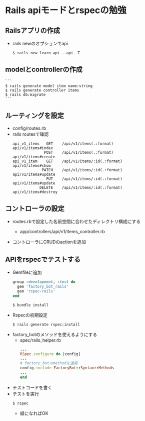 # Rails apiモードとrspecの勉強

## Railsアプリの作成
- rails newのオプションでapi
    ```
    $ rails new learn_api --api -T
    ```

## modelとcontrollerの作成
    ```
    $ rails generate model item name:string
    $ rails generate controller items
    $ rails db:migrate
    ```

## ルーティングを設定
- config/routes.rb
    <code></code>
- rails routesで確認
    ```
    api_v1_items   GET    /api/v1/items(.:format)      api/v1/items#index
                  POST    /api/v1/items(.:format)      api/v1/items#create
    api_v1_item    GET    /api/v1/items/:id(.:format)  api/v1/items#show
                 PATCH    /api/v1/items/:id(.:format)  api/v1/items#update
                   PUT    /api/v1/items/:id(.:format)  api/v1/items#update
                DELETE    /api/v1/items/:id(.:format)  api/v1/items#destroy
    ```

## コントローラの設定
- routes.rbで設定した名前空間に合わせたディレクトリ構成にする
    - app/controllers/api/v1/items_controller.rb

- コントローラにCRUDのactionを追加
    <code></code>

## APIをrspecでテストする
- Gemfileに追加
    ```ruby
    group :development, :test do
      gem 'factory_bot_rails'
      gem 'rspec-rails'
    end
    ```
    ```
    $ bundle install
    ```
- Rspecの初期設定
    ```
    $ rails generate rspec:install
    ```
- factory_botのメソッドを使えるようにする
    - spec/rails_helper.rb
        ```ruby
        ...
        RSpec.configure do |config|
        ...
        # factory_botのmethodを適用
        config.include FactoryBot::Syntax::Methods
        ...
        end
        ```
- テストコードを書く
    <code></code>
- テストを実行
    ```
    $ rspec
    ```
    - 緑になればOK
